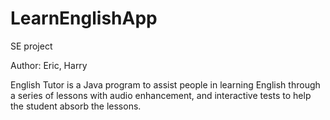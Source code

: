 LearnEnglishApp
===============

SE project

Author: Eric, Harry

English Tutor is a Java program to assist people in learning English through a series of lessons with audio enhancement, and interactive tests to help the student absorb the lessons.

